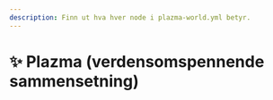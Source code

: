 ```yaml
---
description: Finn ut hva hver node i plazma-world.yml betyr.
---
```


# ✨ Plazma (verdensomspennende sammensetning)
